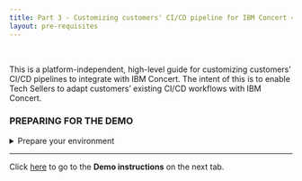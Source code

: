 ```yaml
---
title: Part 3 - Customizing customers' CI/CD pipeline for IBM Concert <br/> <small> <i> Tech Sales enablement </i> </small>
layout: pre-requisites
---
```


<span id="top"></span>

<br/>

This is a platform-independent, high-level guide for customizing customers' CI/CD pipelines to integrate with IBM Concert. The intent of this is to enable Tech Sellers to adapt customers’ existing CI/CD workflows with IBM Concert.

### **PREPARING FOR THE DEMO**

<details markdown="1">

<summary>Prepare your environment</summary>

The account team should plan to request the following information for each target application several days or weeks prior to the start of the Proof of Value (PoV):

1. Application criticality
2. List of access points for each microservice in scope, along with their exposure level (private or public)
3. List of environments for each microservice in scope
4. List of repositories for each microservice in scope

Additionally, the customer should designate a DevOps engineer familiar with both the DevOps toolchain in use and the applications under the scope of the PoV to collaborate closely with the IBM Tech Seller. 

As part of the preparation, prior to the first day of the PoV, reinforce that the customer must provision and prepare a non-production environment to host the PoV and the applications in scope. This environment should be a simplified replica of the production CI/CD pipeline to ensure the smooth execution of the PoV.

Several essential software components must be installed and configured in this environment prior to the start date. The following instructions assume a Linux-based environment for the PoV.

| **Software** | **Owner** |
| :--- | :--- |
| **IBM Concert (SaaS, <a href="https://techzone.ibm.com/collection/tech-zone-certified-base-images/journey-ibm-concert" target="_blank" rel="noreferrer">VM</a> or OCP)** <br/><br/> You will need: <br/> • IP address <br/> • Credentials <br/> • API key | Tech Seller |
| **<a href="https://code.visualstudio.com/Download" target="_blank" rel="noreferrer">Visual Studio Code</a> or other code editor** | Customer |

</details>

***

Click [here](demo-instructions) to go to the **Demo instructions** on the next tab.